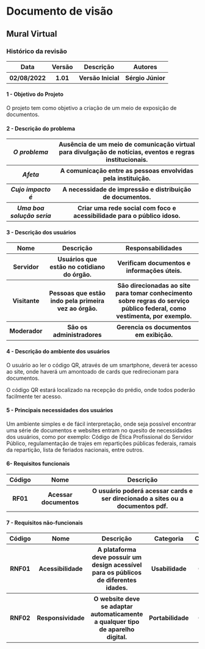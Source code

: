 <h1>Documento de visão</h1>

<h2>Mural Virtual</h2>

<h3>Histórico da revisão</h3>

<table>
   <tr>
     <th>Data</th>
     <th>Versão</th>
     <th>Descrição</th>
     <th>Autores</th>
   </tr>
   <tr>
       <th>02/08/2022</th>
       <th>1.01</th>
       <th>Versão Inicial</th>
       <th>Sérgio Júnior</th>
   </tr>
</table>

<h4>1 - Objetivo do Projeto</h4>

<p>O projeto tem como objetivo a criação de um meio de exposição de documentos.</p>

<h4>2 - Descrição do problema</h4>

<table>
  <tr>
     <th><i>O problema</i></th>
     <th>Ausência de um meio de comunicação virtual para divulgação de notícias, eventos e regras institucionais.</th>
  </tr>
  <tr>
       <th><i>Afeta</i></th>
       <th>A comunicação entre as pessoas envolvidas pela instituição.</th>
  </tr>
  <tr>
       <th><i>Cujo impacto é</i></th>
       <th>A necessidade de impressão e distribuição de documentos.</th>
  </tr>
  <tr>
       <th><i>Uma boa solução seria</i></th>
       <th>Criar uma rede social com foco e acessibilidade para o público idoso.</th>
  </tr>
</table>

<h4>3 - Descrição dos usuários</h4>

<table>
   <tr>
     <th>Nome</th>
     <th>Descrição</th>
     <th>Responsabilidades</th>
   </tr>
   <tr>
       <th>Servidor</th>
       <th>Usuários que estão no cotidiano do órgão.</th>
       <th>Verificam documentos e informações úteis.</th>
   </tr>
      <th>Visitante</th>
      <th>Pessoas que estão indo pela primeira vez ao órgão.</th>
      <th>São direcionadas ao site para tomar conhecimento sobre regras do serviço público federal, como vestimenta, por exemplo.</th>
   </tr>
   <tr>
     <th>Moderador</th>
     <th>São os administradores</th>
     <th>Gerencia os documentos em exibição.</th>
   </tr>
</table>

<h4>4 - Descrição do ambiente dos usuários</h4>

<p>O usuário ao ler o código QR, através de um smartphone, deverá ter acesso ao site, onde haverá um amontoado de cards que redirecionam 
para documentos.</p>
<p>O código QR estará localizado na recepção do prédio, onde todos poderão facilmente ter acesso.</p>

<h4>5 - Principais necessidades dos usuários</h5>

<p>Um ambiente simples e de fácil interpretação, onde seja possível encontrar uma série de documentos e websites entram no quesito de necessidades dos usuários, como por exemplo: Código de Ética Profissional do Servidor Público, regulamentação de trajes em repartições públicas federais, ramais da repartição, lista de feriados nacionais, entre outros.</p>

<h4>6- Requisitos funcionais</h4>

<table>
   <tr>
     <th>Código</th>
     <th>Nome</th>
     <th>Descrição</th>
   </tr>
   <tr>
      <th>RF01</th>
      <th>Acessar documentos</th>
      <th>O usuário poderá acessar cards e ser direcionado a sites ou a documentos pdf.</th>
   </tr>
</table>

<h4>7 - Requisitos não-funcionais</h4>

<table>
   <tr>
     <th>Código</th>
     <th>Nome</th>
     <th>Descrição</th>
     <th>Categoria</th>
     <th>Classificação</th>
   </tr>
   <tr>
       <th>RNF01</th>
       <th>Acessibilidade</th>
       <th>A plataforma deve possuir um design acessível para os públicos de diferentes idades.</th>
       <th>Usabilidade</th>
       <th>Obrigatório</th>
   </tr>
   <tr>
       <th>RNF02</th>
       <th>Responsividade</th>
       <th>O website deve se adaptar automaticamente a qualquer tipo de aparelho digital.</th>
       <th>Portabilidade</th>
       <th>Obrigatório</th>
   </tr>
</table>
